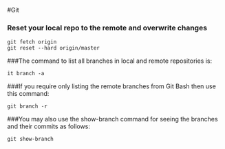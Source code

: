 #Git

### Reset your local repo to the remote and overwrite changes

```Git
git fetch origin
git reset --hard origin/master
```

###The command to list all branches in local and remote repositories is:
```git
it branch -a
```
###If you require only listing the remote branches from Git Bash then use this command:
```git
git branch -r
```

###You may also use the show-branch command for seeing the branches and their commits as follows:
```git
git show-branch
```
